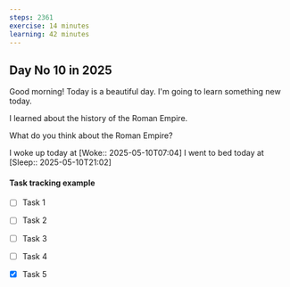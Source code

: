 ```yaml
---
steps: 2361
exercise: 14 minutes
learning: 42 minutes
---
```

## Day No 10 in 2025
Good morning! Today is a beautiful day.
I'm going to learn something new today.

I learned about the history of the Roman Empire.

What do you think about the Roman Empire?

I woke up today at [Woke:: 2025-05-10T07:04]
I went to bed today at [Sleep:: 2025-05-10T21:02]

#### Task tracking example
- [ ] Task 1
- [ ] Task 2
- [ ] Task 3
- [ ] Task 4
- [x] Task 5

